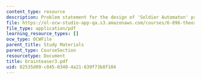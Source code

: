 ```yaml
---
content_type: resource
description: Problem statement for the design of 'Soldier Automaton' problem.
file: https://ol-ocw-studio-app-qa.s3.amazonaws.com/courses/6-896-theory-of-parallel-hardware-sma-5511-spring-2004/82535d09c84503404a21639f73b8f104_brainteaser3.pdf
file_type: application/pdf
learning_resource_types: []
ocw_type: OCWFile
parent_title: Study Materials
parent_type: CourseSection
resourcetype: Document
title: brainteaser3.pdf
uid: 82535d09-c845-0340-4a21-639f73b8f104
---
```

